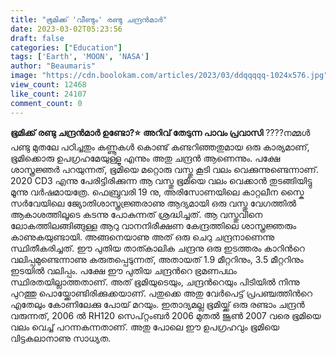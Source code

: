 ```yaml
---
title: "ഭൂമിക്ക് 'വീണ്ടും' രണ്ടു ചന്ദ്രൻമാർ"
date: 2023-03-02T05:23:56
draft: false
categories: ["Education"]
tags: ['Earth', 'MOON', 'NASA']
author: "Beaumaris"
image: "https://cdn.boolokam.com/articles/2023/03/ddqqqqq-1024x576.jpg"
view_count: 12468
like_count: 24107
comment_count: 0
---
```


**ഭൂമിക്ക് രണ്ടു ചന്ദ്രൻമാർ ഉണ്ടോ?⭐** **അറിവ് തേടുന്ന പാവം പ്രവാസി** ????നമ്മള്‍ പണ്ടു മുതലേ പഠിച്ചതും കണ്ണൂകള്‍ കൊണ്ട് കണ്ടറിഞ്ഞതുമായ ഒരു കാര്യമാണ്, ഭൂമിക്കൊരു ഉപഗ്രഹമേയുള്ളൂ എന്നും അതു ചന്ദ്രന്‍ ആണെന്നും. പക്ഷേ ശാസ്ത്രജ്ഞര്‍ പറയുന്നത്, ഭൂമിയെ മറ്റൊരു വസ്തു കൂടി വലം വെക്കുന്നുണ്ടെന്നാണ്. 2020 CD3 എന്നു പേരിട്ടിരിക്കുന്ന ആ വസ്തു ഭൂമിയെ വലം വെക്കാന്‍ തുടങ്ങിയിട്ടു മൂന്നു വര്‍ഷമായത്രേ. ഫെബ്രുവരി 19 നു, അരിസോണയിലെ കാറ്റലീന സ്കൈ സര്‍വേയിലെ ജ്യോതിശാസ്ത്രജ്ഞ്രരാണു ആദ്യമായി ഒരു വസ്തു വേഗത്തില്‍ ആകാശത്തിലൂടെ കടന്നു പോകുന്നത് ശ്രദ്ധിച്ചത്. ആ വസ്തുവിനെ ലോകത്തിലങ്ങിങ്ങുള്ള ആറു വാനനിരീക്ഷണ കേന്ദ്രത്തിലെ ശാസ്ത്രജ്ഞരും കാണുകയുണ്ടായി. അങ്ങനെയാണു അത് ഒരു ചെറു ചന്ദ്രനാണെന്നു സ്ഥിതീകരിച്ചത്. ഈ പുതിയ താത്കാലിക ചന്ദ്രനു ഒരു ഇടത്തരം കാറിന്‍റെ വലിപ്പമുണ്ടെന്നാണു കരുതപ്പെടുന്നത്, അതായത് 1.9 മീറ്ററിനും, 3.5 മീറ്ററിനും ഇടയില്‍ വലിപ്പം. പക്ഷേ ഈ പുതിയ ചന്ദ്രന്‍റെ ഭ്രമണപഥം സ്ഥിരതയില്ലാത്തതാണ്. അത് ഭൂമിയുടെയും, ചന്ദ്രന്‍റെയും പിടിയില്‍ നിന്നു പുറത്തു പൊയ്ക്കോണ്ടിരിക്കുക്കയാണ്. പതുക്കെ അതു വേര്‍പെട്ട് പ്രപഞ്ചത്തിന്‍റെ എതേലും കോണിലേക്കു പോയ് മറയും. ഇതാദ്യമല്ല ഭൂമിയ്ക്ക് ഒരു രണ്ടാം ചന്ദ്രന്‍ വരുന്നത്, 2006 ല്‍ RH120 സെപ്റ്റംബര്‍ 2006 മുതല്‍ ജൂണ്‍ 2007 വരെ ഭൂമിയെ വലം വെച്ച് പറന്നകന്നതാണ്. അതു പോലെ ഈ ഉപഗ്രഹവും ഭൂമിയെ വിട്ടകലാനാണു സാധ്യത.
